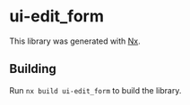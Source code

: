 # ui-edit_form

This library was generated with [Nx](https://nx.dev).

## Building

Run `nx build ui-edit_form` to build the library.
